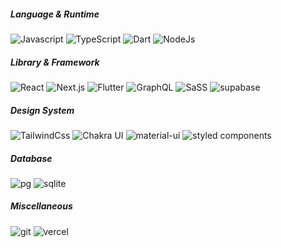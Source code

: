 <h5>Language & Runtime</h5>
<p>
  <img alt="Javascript" src="https://img.shields.io/badge/javascript-%23323330?style=flat-square&logo=javascript&logoColor=%23F7DF1E" />
  <img alt="TypeScript"
    src="https://img.shields.io/badge/-TypeScript-007ACC?style=flat-square&logo=typescript&logoColor=white" />
<img alt="Dart" src="https://img.shields.io/badge/dart-%230175C2.svg??style=flat-square&logo=dart&logoColor=white" />
<img alt="NodeJs" src="https://img.shields.io/badge/-Node.js-43853d?style=flat-square&logo=Node.js&logoColor=white" />
</p>

<h5>Library & Framework</h5>
<p>
  <img alt="React" src="https://img.shields.io/badge/-React-45b8d8?style=flat-square&logo=react&logoColor=white" />
  <img alt="Next.js" src="https://img.shields.io/badge/-Next.js-0070f3?style=flat-square&logo=nextjs&logoColor=white" />
  <img alt="Flutter" src="https://img.shields.io/badge/-Flutter-075b9a?style=flat-square&logo=Flutter&logoColor=white" />
  <img alt="GraphQL"
    src="https://img.shields.io/badge/-GraphQL-E10098?style=flat-square&logo=graphql&logoColor=white" />
  <img alt="SaSS" src="https://img.shields.io/badge/-SaSS-CC6699?style=flat-square&logo=sass&logoColor=white" />
  <img alt="supabase" src="https://img.shields.io/badge/Supabase-%20-green" />
</p>
<h5>Design System</h5>
<p>
  <img alt="TailwindCss" src="https://img.shields.io/badge/tailwindcss-0F172A?&logo=tailwindcss" />
  <img alt="Chakra UI" src="https://img.shields.io/badge/chakra-%234ED1C5?flat-square&logo=chakraui&logoColor=white" />
  <img alt="material-ui" src="https://img.shields.io/badge/-Material_UI-0081cb?style=flat-square&logo=material-ui&logoColor=white" />
  <img alt="styled components" src="https://img.shields.io/badge/styled--components-DB7093?style=flat-square&logo=styled-components&logoColor=white" />
</p>

<h5>Database</h5>
<p>
  <img alt="pg" src="https://img.shields.io/badge/-PostgreSQL-4169e1?style=flat-square&logo=postgresql&logoColor=white" />
  <img alt="sqlite" src="https://img.shields.io/badge/-SQLite-003B57?style=flat-square&logo=sqlite&logoColor=white" />
</p>
<h5>Miscellaneous</h5>
<p>
  <img alt="git" src="https://img.shields.io/badge/-Git-F05032?style=flat-square&logo=git&logoColor=white" />
  <img alt="vercel"
    src="https://img.shields.io/badge/-Vercel-000000?style=flat-square&logo=vercel&logoColor=white" />
</p>
